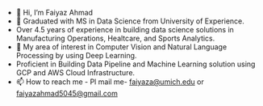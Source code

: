 - 👋 Hi, I’m Faiyaz Ahmad
- 👀 Graduated with MS in Data Science from University of Experience.
- Over 4.5 years of experience in building data science solutions in Manufacturing Operations, Healtcare, and Sports Analytics.
- 💞️ My area of interest in Computer Vision and Natural Language Processing by using Deep Learning. 
- Proficient in Building Data Pipeline and Machine Learning solution using  GCP and AWS Cloud Infrastructure.
- 📫 How to reach me - Pl mail me- faiyaza@umich.edu or faiyazahmad5045@gmail.com

<!---
faiyaz106/faiyaz106 is a ✨ special ✨ repository because its `README.md` (this file) appears on your GitHub profile.
You can click the Preview link to take a look at your changes.
--->
